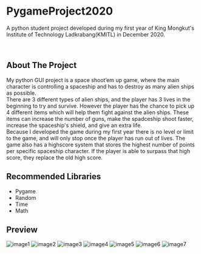 <h1>PygameProject2020</h1>

<p>A python student project developed during my first year of King Mongkut's Institute of Technology Ladkrabang(KMITL) in December 2020.</p>

<br />
<h2> About The Project </h2>
<p>
  My python GUI project is a space shoot’em up game, where the main character is controlling a spaceship and has to destroy as many alien ships as possible.
  <br />
  There are 3 different types of alien ships, and the player has 3 lives in the beginning to try and survive. However the player has the chance to pick up 4 different items which will help them fight against the alien ships. These items can increase the number of guns, make the spadceship shoot faster, increase the spaceship's shield, and give an extra life.
  <br />
  Because I developed the game during my first year there is no level or limit to the game, and will only stop once the player has run out of lives. The game also has a highscore system that stores the highest number of points per specific spaceship character. If the player is able to surpass that high score, they replace the old high score.
</p>

<h2> Recommended Libraries</h2>
<ul>
  <li>Pygame</li>
  <li>Random</li>
  <li>Time</li>
  <li>Math</li>
</ul>

<h2> Preview </h2>

![image1](https://github.com/KirtsMark/PygameProject2021/assets/77389633/6c81f8b7-284a-43ea-acc4-ce015566a9c3)
![image2](https://github.com/KirtsMark/PygameProject2021/assets/77389633/b875fee8-62ea-4245-957c-92f62372d520)
![image3](https://github.com/KirtsMark/PygameProject2021/assets/77389633/f480bf30-a728-4785-818b-947de2d5e59f)
![image4](https://github.com/KirtsMark/PygameProject2021/assets/77389633/f7c6af72-a737-46f0-9104-f1b6128a2166)
![image5](https://github.com/KirtsMark/PygameProject2021/assets/77389633/4a43173a-1050-4ac1-b482-f8a4510f7ff6)
![image6](https://github.com/KirtsMark/PygameProject2021/assets/77389633/db9c5ddf-3076-4f79-b8d7-c781404a714b)
![image7](https://github.com/KirtsMark/PygameProject2021/assets/77389633/bec413aa-8f62-462c-a759-150b644c25a8)

<br />



